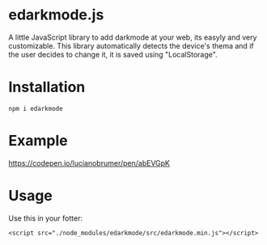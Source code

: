 # edarkmode.js
A little JavaScript library to add darkmode at your web, its easyly and very customizable.
This library automatically detects the device's thema and if the user decides to change it, it is saved using "LocalStorage".

# Installation
```
npm i edarkmode
```

# Example
https://codepen.io/lucianobrumer/pen/abEVGpK

# Usage
Use this in your fotter:
```
<script src="./node_modules/edarkmode/src/edarkmode.min.js"></script>
```